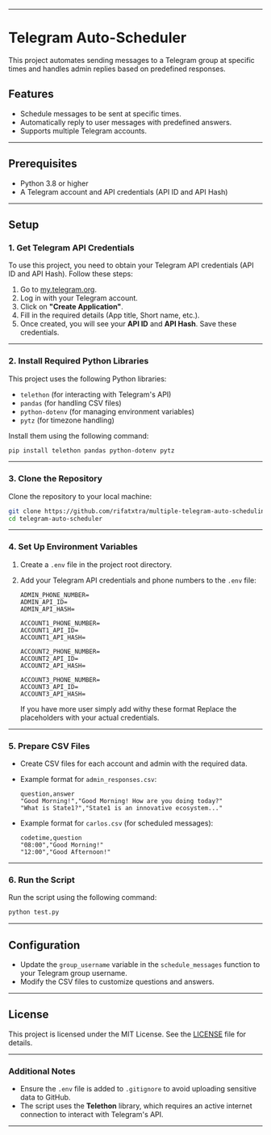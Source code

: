 
---

# Telegram Auto-Scheduler

This project automates sending messages to a Telegram group at specific times and handles admin replies based on predefined responses.

## Features
- Schedule messages to be sent at specific times.
- Automatically reply to user messages with predefined answers.
- Supports multiple Telegram accounts.

---

## Prerequisites
- Python 3.8 or higher
- A Telegram account and API credentials (API ID and API Hash)

---

## Setup

### 1. **Get Telegram API Credentials**
To use this project, you need to obtain your Telegram API credentials (API ID and API Hash). Follow these steps:

1. Go to [my.telegram.org](https://my.telegram.org).
2. Log in with your Telegram account.
3. Click on **"Create Application"**.
4. Fill in the required details (App title, Short name, etc.).
5. Once created, you will see your **API ID** and **API Hash**. Save these credentials.

---

### 2. **Install Required Python Libraries**
This project uses the following Python libraries:
- `telethon` (for interacting with Telegram's API)
- `pandas` (for handling CSV files)
- `python-dotenv` (for managing environment variables)
- `pytz` (for timezone handling)

Install them using the following command:

```bash
pip install telethon pandas python-dotenv pytz
```

---

### 3. **Clone the Repository**
Clone the repository to your local machine:

```bash
git clone https://github.com/rifatxtra/multiple-telegram-auto-scheduling-bot.git
cd telegram-auto-scheduler
```

---

### 4. **Set Up Environment Variables**
1. Create a `.env` file in the project root directory.
2. Add your Telegram API credentials and phone numbers to the `.env` file:

   ```env
   ADMIN_PHONE_NUMBER=
   ADMIN_API_ID=
   ADMIN_API_HASH=

   ACCOUNT1_PHONE_NUMBER=
   ACCOUNT1_API_ID=
   ACCOUNT1_API_HASH=

   ACCOUNT2_PHONE_NUMBER=
   ACCOUNT2_API_ID=
   ACCOUNT2_API_HASH=

   ACCOUNT3_PHONE_NUMBER=
   ACCOUNT3_API_ID=
   ACCOUNT3_API_HASH=
   ```
   If you have more user simply add withy these format
   Replace the placeholders with your actual credentials.
   

---

### 5. **Prepare CSV Files**
- Create CSV files for each account and admin with the required data.
- Example format for `admin_responses.csv`:

  ```csv
  question,answer
  "Good Morning!","Good Morning! How are you doing today?"
  "What is State1?","State1 is an innovative ecosystem..."
  ```

- Example format for `carlos.csv` (for scheduled messages):

  ```csv
  codetime,question
  "08:00","Good Morning!"
  "12:00","Good Afternoon!"
  ```

---

### 6. **Run the Script**
Run the script using the following command:

```bash
python test.py
```

---

## Configuration
- Update the `group_username` variable in the `schedule_messages` function to your Telegram group username.
- Modify the CSV files to customize questions and answers.

---

## License
This project is licensed under the MIT License. See the [LICENSE](LICENSE) file for details.

---

### **Additional Notes**
- Ensure the `.env` file is added to `.gitignore` to avoid uploading sensitive data to GitHub.
- The script uses the **Telethon** library, which requires an active internet connection to interact with Telegram's API.

---
